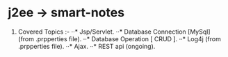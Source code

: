 # j2ee -> smart-notes
1. Covered Topics :-
··* Jsp/Servlet. 
··* Database Connection [MySql] (from .prpperties file). 
··* Database Operation [ CRUD ]. 
··* Log4j (from .prpperties file). 
··* Ajax. 
··* REST api (ongoing).

